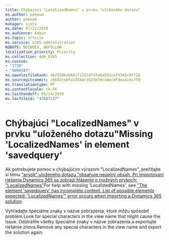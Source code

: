 ```yaml
---
title: Chýbajúci "LocalizedNames" v prvku "uloženého dotazu"
ms.author: pebaum
author: pebaum
manager: scotv
ms.date: 07/21/2020
ms.audience: Admin
ms.topic: article
ms.service: o365-administration
ROBOTS: NOINDEX, NOFOLLOW
localization_priority: Priority
ms.collection: Adm_O365
ms.custom:
- "1739"
- "9000187"
ms.openlocfilehash: 4b25596ab68cf1723df4fa6a593cef5341c8ff16
ms.sourcegitcommit: c6692ce0fa1358ec3529e59ca0ecdfdea4cdc759
ms.translationtype: MT
ms.contentlocale: sk-SK
ms.lasthandoff: 09/14/2020
ms.locfileid: "47667137"
---
```

# <a name="missing-localizednames-in-element-savedquery"></a><span data-ttu-id="bad3b-102">Chýbajúci "LocalizedNames" v prvku "uloženého dotazu"</span><span class="sxs-lookup"><span data-stu-id="bad3b-102">Missing 'LocalizedNames' in element 'savedquery'</span></span>

<span data-ttu-id="bad3b-103">Ak potrebujete pomoc s chýbajúcim výrazom "LocalizedNames", prečítajte si tému ["prvok" uloženého dotazu "obsahuje neúplný obsah. Pri importovaní riešenia Dynamics 365 sa zobrazí hlásenie o možných prvkoch: "LocalizedNames"](https://support.microsoft.com/help/4463330/the-element-savedquery-has-incomplete-content-list-of-possible-element)</span><span class="sxs-lookup"><span data-stu-id="bad3b-103">For help with missing 'LocalizedNames', see ["The element 'savedquery' has incomplete content. List of possible elements expected: 'LocalizedNames'" error occurs when importing a Dynamics 365 solution](https://support.microsoft.com/help/4463330/the-element-savedquery-has-incomplete-content-list-of-possible-element).</span></span>

<span data-ttu-id="bad3b-104">Vyhľadajte špeciálne znaky v názve zobrazenia, ktoré môžu spôsobiť problém.</span><span class="sxs-lookup"><span data-stu-id="bad3b-104">Look for special characters in the view name that might cause the issue.</span></span> <span data-ttu-id="bad3b-105">Odstráňte všetky špeciálne znaky v názve zobrazenia a exportujte riešenie znova.</span><span class="sxs-lookup"><span data-stu-id="bad3b-105">Remove any special characters in the view name and export the solution again.</span></span>